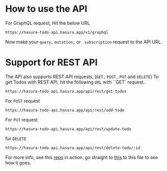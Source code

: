 # How to use the API

For GraphQL request,
Hit the below URL

```
https://hasura-todo-api.hasura.app/v1/graphql
```

Now make your `query,` `mutation,` or ` subscription` request to the API URL.

# Support for REST API

The API also supports REST API requests, (`GET,` `POST,` `PUT` and `DELETE`)
To get Todos with REST API, hit the following `URL` with ``GET` request.

```
https://hasura-todo-api.hasura.app/api/rest/get-todos
```

For `POST` request

```
https://hasura-todo-api.hasura.app/api/rest/add-todo
```

For `PUT` request

```
https://hasura-todo-api.hasura.app/api/rest/update-todo
```

for `DELETE`

```
https://hasura-todo-api.hasura.app/api/rest/delete-todo/:id
```

For more info, see this [repo](https://github.com/mxhdiqaim/todo-app) in action. go straight to [this](https://github.com/mxhdiqaim/todo-app/blob/main/src/components/layouts/Todos.jsx) to this file to see how it goes.
